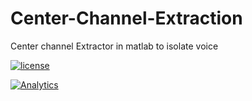 # Center-Channel-Extraction
Center channel Extractor in matlab to isolate voice 

[![license](https://img.shields.io/github/license/tprasadtp/center-channel-extraction.svg)](https://github.com/tprasadtp/center-channel-extraction)

[![Analytics](https://ga-beacon.prasadt.com/UA-101760811-3/github/center-channel-extraction?flat&useReferer)](https://prasadt.com/google-analytics-beacon)
